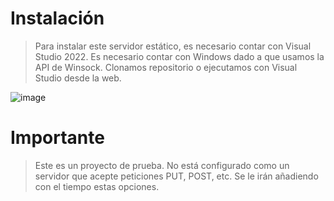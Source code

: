 # Instalación

> Para instalar este servidor estático, es necesario contar con Visual Studio 2022.
> Es necesario contar con Windows dado a que usamos la API de Winsock. Clonamos repositorio o ejecutamos con Visual Studio desde la web.

![image](https://github.com/0x49414E/httpServer.cpp/assets/111588123/939731e7-9c62-4f7e-8f67-6e35471902e2)


# Importante

> Este es un proyecto de prueba. No está configurado como un servidor que acepte peticiones PUT, POST, etc. Se le irán añadiendo con el tiempo estas opciones.
